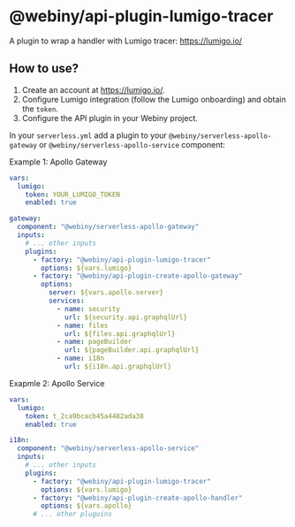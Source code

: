 # @webiny/api-plugin-lumigo-tracer

A plugin to wrap a handler with Lumigo tracer: https://lumigo.io/

## How to use?

1) Create an account at https://lumigo.io/. 
2) Configure Lumigo integration (follow the Lumigo onboarding) and obtain the `token`.
3) Configure the API plugin in your Webiny project.

In your `serverless.yml` add a plugin to your `@webiny/serverless-apollo-gateway` or `@webiny/serverless-apollo-service` component:

Example 1: Apollo Gateway

```yml
vars:
  lumigo:
    token: YOUR_LUMIGO_TOKEN
    enabled: true

gateway:
  component: "@webiny/serverless-apollo-gateway"
  inputs:
    # ... other inputs
    plugins:
      - factory: "@webiny/api-plugin-lumigo-tracer"
        options: ${vars.lumigo}
      - factory: "@webiny/api-plugin-create-apollo-gateway"
        options:
          server: ${vars.apollo.server}
          services:
            - name: security
              url: ${security.api.graphqlUrl}
            - name: files
              url: ${files.api.graphqlUrl}
            - name: pageBuilder
              url: ${pageBuilder.api.graphqlUrl}
            - name: i18n
              url: ${i18n.api.graphqlUrl}
```

Exapmle 2: Apollo Service

```yml
vars:
  lumigo:
    token: t_2ca9bcacb45a4482ada38
    enabled: true

i18n:
  component: "@webiny/serverless-apollo-service"
  inputs:
    # ... other inputs
    plugins:
      - factory: "@webiny/api-plugin-lumigo-tracer"
        options: ${vars.lumigo}
      - factory: "@webiny/api-plugin-create-apollo-handler"
        options: ${vars.apollo}
      # ... other pluguins
```
